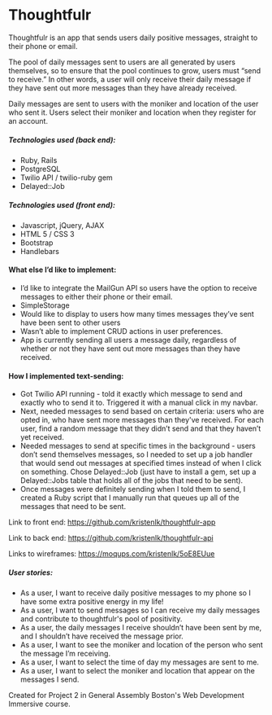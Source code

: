 # Thoughtfulr

Thoughtfulr is an app that sends users daily positive messages, straight to their phone or email.

The pool of daily messages sent to users are all generated by users themselves, so to ensure that the pool continues to grow, users must “send to receive.” In other words, a user will only receive their daily message if they have sent out more messages than they have already received.

Daily messages are sent to users with the moniker and location of the user who sent it. Users select their moniker and location when they register for an account.

##### Technologies used (back end):
- Ruby, Rails
- PostgreSQL
- Twilio API / twilio-ruby gem
- Delayed::Job

##### Technologies used (front end):
- Javascript, jQuery, AJAX
- HTML 5 / CSS 3
- Bootstrap
- Handlebars

#### What else I’d like to implement:
- I’d like to integrate the MailGun API so users have the option to receive messages to either their phone or their email.
- SimpleStorage
- Would like to display to users how many times messages they’ve sent have been sent to other users
- Wasn’t able to implement CRUD actions in user preferences.
- App is currently sending all users a message daily, regardless of whether or not they have sent out more messages than they have received.

#### How I implemented text-sending:
- Got Twilio API running - told it exactly which message to send and exactly who to send it to. Triggered it with a manual click in my navbar.
- Next, needed messages to send based on certain criteria: users who are opted in, who have sent more messages than they've received. For each user, find a random message that they didn’t send and that they haven’t yet received.
- Needed messages to send at specific times in the background - users don’t send themselves messages, so I needed to set up a job handler that would send out messages at specified times instead of when I click on something. Chose Delayed::Job (just have to install a gem, set up a Delayed::Jobs table that holds all of the jobs that need to be sent).
- Once messages were definitely sending when I told them to send, I created a Ruby script that I manually run that queues up all of the messages that need to be sent.

Link to front end: https://github.com/kristenlk/thoughtfulr-app

Link to back end: https://github.com/kristenlk/thoughtfulr-api

Links to wireframes:
https://moqups.com/kristenlk/5oE8EUue

##### User stories:
- As a user, I want to receive daily positive messages to my phone so I have some extra positive energy in my life!
- As a user, I want to send messages so I can receive my daily messages and contribute to thoughtfulr's pool of positivity.
- As a user, the daily messages I receive shouldn’t have been sent by me, and I shouldn’t have received the message prior.
- As a user, I want to see the moniker and location of the person who sent the message I’m receiving.
- As a user, I want to select the time of day my messages are sent to me.
- As a user, I want to select the moniker and location that appear on the messages I send.

Created for Project 2 in General Assembly Boston's Web Development Immersive course.
